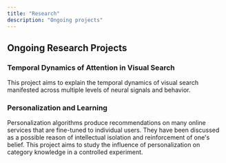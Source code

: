 ```yaml
---
title: "Research"
description: "Ongoing projects"
---
```


## Ongoing Research Projects

### Temporal Dynamics of Attention in Visual Search
This project aims to explain the temporal dynamics of visual search manifested across multiple levels of neural signals and behavior.

### Personalization and Learning
Personalization algorithms produce recommendations on many online services that are fine-tuned to individual users. They have been discussed as a possible reason of intellectual isolation and reinforcement of one's belief. This project aims to study the influence of personalization on category knowledge in a controlled experiment.